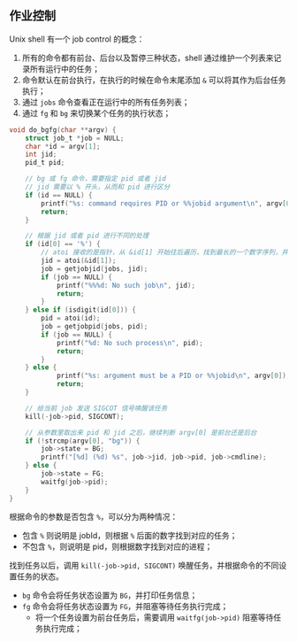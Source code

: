 ## 作业控制

Unix shell 有一个 job control 的概念：

1. 所有的命令都有前台、后台以及暂停三种状态，shell 通过维护一个列表来记录所有运行中的任务；
2. 命令默认在前台执行，在执行的时候在命令末尾添加 `&` 可以将其作为后台任务执行；
3. 通过 `jobs` 命令查看正在运行中的所有任务列表；
4. 通过 `fg` 和 `bg` 来切换某个任务的执行状态；

```c
void do_bgfg(char **argv) {
    struct job_t *job = NULL;
    char *id = argv[1];
    int jid;
    pid_t pid;

    // bg 或 fg 命令，需要指定 pid 或者 jid
    // jid 需要以 % 开头，从而和 pid 进行区分
    if (id == NULL) {
        printf("%s: command requires PID or %%jobid argument\n", argv[0]);
        return;
    }

    // 根据 jid 或者 pid 进行不同的处理
    if (id[0] == '%') {
        // atoi 接收的是指针，从 &id[1] 开始往后遍历，找到最长的一个数字序列，并将其转为数字
        jid = atoi(&id[1]);
        job = getjobjid(jobs, jid);
        if (job == NULL) {
            printf("%%%d: No such job\n", jid);
            return;
        }
    } else if (isdigit(id[0])) {
        pid = atoi(id);
        job = getjobpid(jobs, pid);
        if (job == NULL) {
            printf("%d: No such process\n", pid);
            return;
        }
    } else {
            printf("%s: argument must be a PID or %%jobid\n", argv[0]);
            return;
    }

    // 给当前 job 发送 SIGCOT 信号唤醒该任务
    kill(-job->pid, SIGCONT);

    // 从参数里取出来 pid 和 jid 之后，继续判断 argv[0] 是前台还是后台
    if (!strcmp(argv[0], "bg")) {
        job->state = BG;
        printf("[%d] (%d) %s", job->jid, job->pid, job->cmdline);
    } else {
        job->state = FG;
        waitfg(job->pid);
    }
}
```

根据命令的参数是否包含 `%`，可以分为两种情况：

- 包含 `%` 则说明是 jobId，则根据 `%` 后面的数字找到对应的任务；
- 不包含 `%`，则说明是 pid，则根据数字找到对应的进程；

找到任务以后，调用 `kill(-job->pid, SIGCONT)` 唤醒任务，并根据命令的不同设置任务的状态。

- `bg` 命令会将任务状态设置为 `BG`，并打印任务信息；
- `fg` 命令会将任务状态设置为 `FG`，并阻塞等待任务执行完成；
    - 将一个任务设置为前台任务后，需要调用 `waitfg(job->pid)` 阻塞等待任务执行完成；



